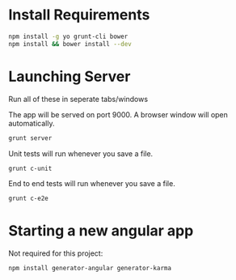 # Install Requirements
```bash
npm install -g yo grunt-cli bower
npm install && bower install --dev
```

# Launching Server
Run all of these in seperate tabs/windows

The app will be served on port 9000.  A browser window will open automatically.
```bash
grunt server
```

Unit tests will run whenever you save a file.

```bash
grunt c-unit
```

End to end tests will run whenever you save a file.


```bash
grunt c-e2e
```


# Starting a new angular app
Not required for this project:
```bash
npm install generator-angular generator-karma
```
